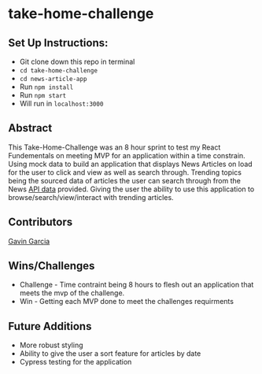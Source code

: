 # take-home-challenge

## Set Up Instructions:
- Git clone down this repo in terminal
- `cd take-home-challenge`
- `cd news-article-app`
- Run `npm install`
- Run `npm start`
- Will run in `localhost:3000`
  
## Abstract
This Take-Home-Challenge was an 8 hour sprint to test my React Fundementals on meeting MVP for an application within a time constrain. 
Using mock data to build an application that displays News Articles on load for the user to click and view as well as search through. 
Trending topics being the sourced data of articles the user can search through from the News [API data](https://newsapi.org/) provided. 
Giving the user the ability to use this application to browse/search/view/interact with trending articles. 

## Contributors
[Gavin Garcia](https://github.com/EGavinG/)

## Wins/Challenges
- Challenge - Time contraint being 8 hours to flesh out an application that meets the mvp of the challenge.
- Win - Getting each MVP done to meet the challenges requirments

## Future Additions
- More robust styling 
- Ability to give the user a sort feature for articles by date
- Cypress testing for the application 
